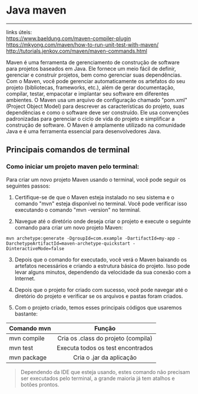 
# Java maven
-----------
links úteis:<br>
https://www.baeldung.com/maven-compiler-plugin <br>
https://mkyong.com/maven/how-to-run-unit-test-with-maven/ <br>
http://tutorials.jenkov.com/maven/maven-commands.html <br>


Maven é uma ferramenta de gerenciamento de construção de software para projetos baseados em Java. Ele fornece um meio fácil de definir, gerenciar e construir projetos, bem como gerenciar suas dependências. Com o Maven, você pode gerenciar automaticamente os artefatos do seu projeto (bibliotecas, frameworks, etc.), além de gerar documentação, compilar, testar, empacotar e implantar seu software em diferentes ambientes.
O Maven usa um arquivo de configuração chamado "pom.xml" (Project Object Model) para descrever as características do projeto, suas dependências e como o software deve ser construído. Ele usa convenções padronizadas para gerenciar o ciclo de vida do projeto e simplificar a construção de software. O Maven é amplamente utilizado na comunidade Java e é uma ferramenta essencial para desenvolvedores Java.

## Principais comandos de terminal
### Como iniciar um projeto maven pelo terminal:
Para criar um novo projeto Maven usando o terminal, você pode seguir os seguintes passos:

1. Certifique-se de que o Maven esteja instalado no seu sistema e o comando "mvn" esteja disponível no terminal. Você pode verificar isso executando o comando "mvn -version" no terminal.

2. Navegue até o diretório onde deseja criar o projeto e execute o seguinte comando para criar um novo projeto Maven:
```
mvn archetype:generate -DgroupId=com.example -DartifactId=my-app -DarchetypeArtifactId=maven-archetype-quickstart -DinteractiveMode=false
```
3. Depois que o comando for executado, você verá o Maven baixando os artefatos necessários e criando a estrutura básica do projeto. Isso pode levar alguns minutos, dependendo da velocidade da sua conexão com a Internet.

4. Depois que o projeto for criado com sucesso, você pode navegar até o diretório do projeto e verificar se os arquivos e pastas foram criados.

5. Com o projeto criado, temos esses principais códigos que usaremos bastante:

| Comando mvn |                Função               |
|-------------|:-----------------------------------:|
| mvn compile | Cria os .class do projeto (compila) |
| mvn test    | Executa todos os test encontrados   |
| mvn package | Cria o .jar da aplicação            |

> Dependendo da IDE que esteja usando, estes comando não precisam ser executados pelo terminal, a grande maioria já tem atalhos e botões prontos.
